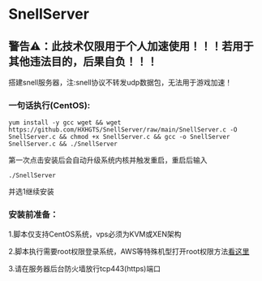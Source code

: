 # SnellServer

## 警告⚠：此技术仅限用于个人加速使用！！！若用于其他违法目的，后果自负！！！

搭建snell服务器，注:snell协议不转发udp数据包，无法用于游戏加速！

### 一句话执行(CentOS):

`yum install -y gcc wget && wget https://github.com/HXHGTS/SnellServer/raw/main/SnellServer.c -O SnellServer.c && chmod +x SnellServer.c && gcc -o SnellServer SnellServer.c && ./SnellServer`


第一次点击安装后会自动升级系统内核并触发重启，重启后输入

`./SnellServer`

并选1继续安装

### 安装前准备：

1.脚本仅支持CentOS系统，vps必须为KVM或XEN架构

2.脚本执行需要root权限登录系统，AWS等特殊机型打开root权限方法[看这里](https://hxhgts.icu/AWSECSRoot/)

3.请在服务器后台防火墙放行tcp443(https)端口
